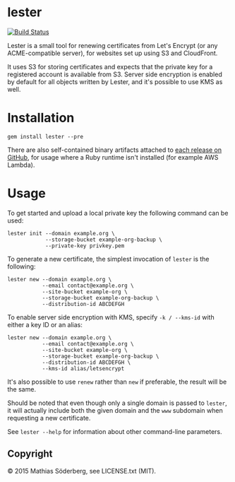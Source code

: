 # lester

[![Build Status](https://travis-ci.org/mthssdrbrg/lester.svg?branch=master)](https://travis-ci.org/mthssdrbrg/lester)


Lester is a small tool for renewing certificates from Let's Encrypt (or any
ACME-compatible server), for websites set up using S3 and CloudFront.

It uses S3 for storing certificates and expects that the private key for a
registered account is available from S3. Server side encryption is enabled by
default for all objects written by Lester, and it's possible to use KMS as well.

# Installation

```shell
gem install lester --pre
```

There are also self-contained binary artifacts attached to [each release on
GitHub](https://github.com/mthssdrbrg/lester/releases), for usage where a Ruby runtime isn't installed (for example AWS Lambda).

# Usage

To get started and upload a local private key the following command can be used:

```shell
lester init --domain example.org \
            --storage-bucket example-org-backup \
            --private-key privkey.pem
```

To generate a new certificate, the simplest invocation of `lester` is the
following:

```shell
lester new --domain example.org \
           --email contact@example.org \
           --site-bucket example-org \
           --storage-bucket example-org-backup \
           --distribution-id ABCDEFGH
```

To enable server side encryption with KMS, specify `-k / --kms-id` with
either a key ID or an alias:

```shell
lester new --domain example.org \
           --email contact@example.org \
           --site-bucket example-org \
           --storage-bucket example-org-backup \
           --distribution-id ABCDEFGH \
           --kms-id alias/letsencrypt
```

It's also possible to use `renew` rather than `new` if preferable, the result
will be the same.

Should be noted that even though only a single domain is passed to `lester`, it
will actually include both the given domain and the `www` subdomain when
requesting a new certificate.

See `lester --help` for information about other command-line parameters.

## Copyright

© 2015 Mathias Söderberg, see LICENSE.txt (MIT).
